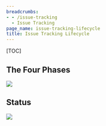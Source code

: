 ```yaml
---
breadcrumbs:
- - /issue-tracking
  - Issue Tracking
page_name: issue-tracking-lifecycle
title: Issue Tracking Lifecycle
---
```


[TOC]

## The Four Phases

![](/issue-tracking/issue-tracking-lifecycle/Conceptual%20Model.png)

## Status

![](/issue-tracking/issue-tracking-lifecycle/State%20Diagram.jpg)
